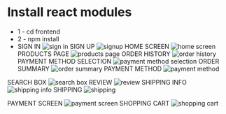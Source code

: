 # Install react modules
* 1 - cd frontend
* 2 - npm install
* SIGN IN
![sign in](https://github.com/user-attachments/assets/54d5d703-f860-4abd-adef-b975ceea75ed)
SIGN UP
![signup](https://github.com/user-attachments/assets/a9e082cd-dda9-47c4-9ea8-ea089045ea52)
HOME SCREEN
![home screen](https://github.com/user-attachments/assets/d0f170bc-695a-42cb-8716-9c40cbce42d5)
PRODUCTS PAGE
![products page](https://github.com/user-attachments/assets/9f9c2584-cce7-49f5-8e7e-c86917a563b0)
ORDER HISTORY
![order history](https://github.com/user-attachments/assets/d258b880-7140-43ba-bde3-ce1863664a45)
PAYMENT METHOD SELECTION
![payment method selection](https://github.com/user-attachments/assets/9f8b2ab3-bf9d-411d-9f24-1ffc0e3585ed)
ORDER SUMMARY
![order summary](https://github.com/user-attachments/assets/129092a6-e1d2-4872-a310-7b6f2f7e08a6)
PAYMENT METHOD
![payment method](https://github.com/user-attachments/assets/2c483fbf-b0de-4e5a-9075-56f34fb93e9d)


SEARCH BOX
![search box](https://github.com/user-attachments/assets/9fef2c70-5be2-4d65-a860-9457b4e199b1)
REVIEW
![review](https://github.com/user-attachments/assets/4bc1775b-1bdd-4873-8f87-e72a8a3c91f2)
SHIPPING INFO
![shipping info](https://github.com/user-attachments/assets/f862197e-07e3-4f80-88a8-9e813cdcb6e3)
SHIPPING
![shipping](https://github.com/user-attachments/assets/a2fb3378-6fa0-49b7-91b8-34e3aee7a4be)

PAYMENT SCREEN
![payment screen](https://github.com/user-attachments/assets/355f2e5d-a8da-4ab2-87a8-6213895fb0ba)
SHOPPING CART
![shopping cart](https://github.com/user-attachments/assets/c0d61890-1a48-4d27-895f-fe34fda69848)

